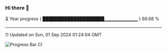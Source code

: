 ### Hi there 👋

⏳ Year progress { ████████████████████▁▁▁▁▁▁▁▁▁▁ } 66.68 %

---

⏰ Updated on Sun, 01 Sep 2024 01:24:04 GMT

![Progress Bar CI](https://github.com/liununu/liununu/workflows/Progress%20Bar%20CI/badge.svg)
